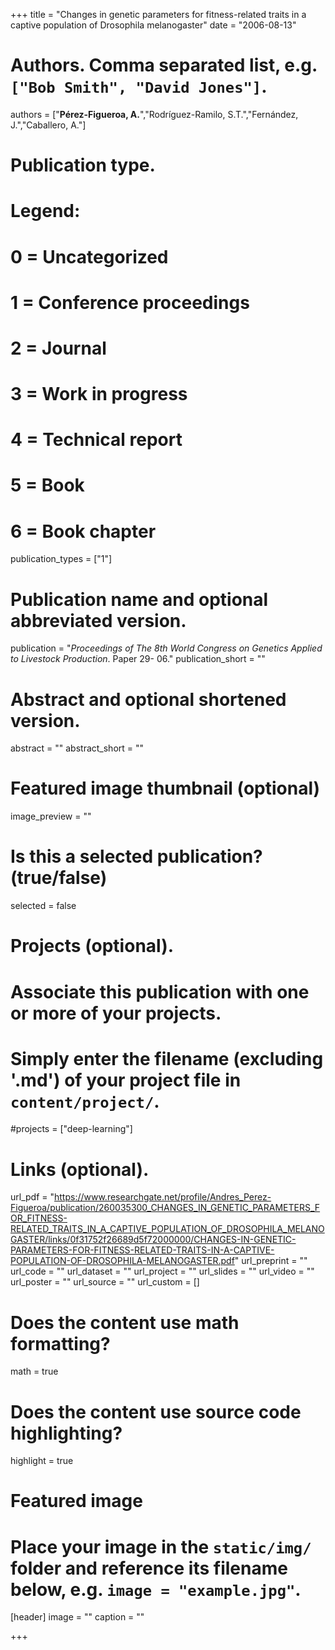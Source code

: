 +++
title = "Changes in genetic parameters for fitness-related traits in a captive population of Drosophila melanogaster"
date = "2006-08-13"

# Authors. Comma separated list, e.g. `["Bob Smith", "David Jones"]`.
authors = ["**Pérez-Figueroa, A.**","Rodríguez-Ramilo, S.T.","Fernández, J.","Caballero, A."]

# Publication type.
# Legend:
# 0 = Uncategorized
# 1 = Conference proceedings
# 2 = Journal
# 3 = Work in progress
# 4 = Technical report
# 5 = Book
# 6 = Book chapter
publication_types = ["1"]

# Publication name and optional abbreviated version.
publication = "*Proceedings of The 8th
World Congress on Genetics Applied to Livestock Production*. Paper 29-
06."
publication_short = ""

# Abstract and optional shortened version.
abstract = ""
abstract_short = ""

# Featured image thumbnail (optional)
image_preview = ""

# Is this a selected publication? (true/false)
selected = false

# Projects (optional).
#   Associate this publication with one or more of your projects.
#   Simply enter the filename (excluding '.md') of your project file in `content/project/`.
#projects = ["deep-learning"]

# Links (optional).
url_pdf = "https://www.researchgate.net/profile/Andres_Perez-Figueroa/publication/260035300_CHANGES_IN_GENETIC_PARAMETERS_FOR_FITNESS-RELATED_TRAITS_IN_A_CAPTIVE_POPULATION_OF_DROSOPHILA_MELANOGASTER/links/0f31752f26689d5f72000000/CHANGES-IN-GENETIC-PARAMETERS-FOR-FITNESS-RELATED-TRAITS-IN-A-CAPTIVE-POPULATION-OF-DROSOPHILA-MELANOGASTER.pdf"
url_preprint = ""
url_code = ""
url_dataset = ""
url_project = ""
url_slides = ""
url_video = ""
url_poster = ""
url_source = ""
url_custom = []

# Does the content use math formatting?
math = true

# Does the content use source code highlighting?
highlight = true

# Featured image
# Place your image in the `static/img/` folder and reference its filename below, e.g. `image = "example.jpg"`.
[header]
image = ""
caption = ""

+++


